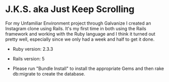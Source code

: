 # J.K.S. aka Just Keep Scrolling

For my Unfamiliar Environment project through Galvanize I created an Instagram clone using Rails. It's my first time in both using the Rails framework and working with the Ruby language and I think it turned out pretty well, especially since we only had a week and half to get it done.

* Ruby version: 2.3.3

* Rails version: 5

* Please run "Bundle Install" to install the appropriate Gems and then rake db:migrate to create the database.
